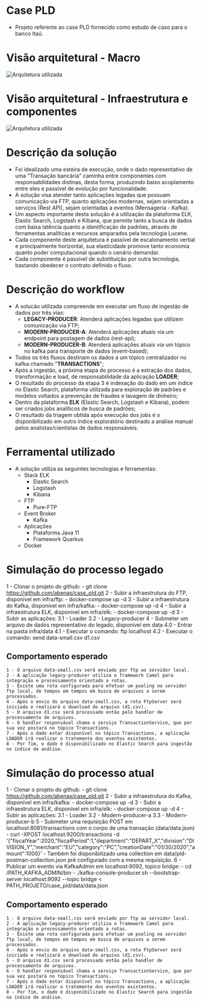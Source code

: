 # Case PLD
- Projeto referente ao case PLD fornecido como estudo de caso para o banco Itaú.

# Visão arquitetural - Macro
![Arquitetura utilizada](images/case_pld-macro.svg)

# Visão arquitetural - Infraestrutura e componentes
![Arquitetura utilizada](images/case_pld-infra.svg)

# Descrição da solução
- Foi idealizado uma esteira de execução, onde o dado representativo de uma "Transação bancária" caminha entre componentes com responsabilidades distinas, desta forma, produzindo baixo acoplamento entre eles e passível de evolução por funcionalidade.
- A solução visa atender tanto aplicações legadas que possuam comunicação via FTP, quanto aplicações modernas, sejam orientadas a serviços (Rest API), sejam orientadas a eventos (Mensageria - Kafka).
- Um aspecto importante desta solução é a utilização da plataforma ELK, Elastic Search, Logstash e Kibana, que permite tanto a busca de dados com baixa latência quanto a identificação de padrões, através de ferramentas analíticas e recursos amparados pela tecnologia Lucene.
- Cada componente deste arquitetura é passível de escalonamento vertial e principalmente horizontal, sua elasticidade promove tanto economia quanto poder computacional quando o cenário demandar.
- Cada componente é passível de substituição por outra tecnologia, bastando obedecer o contrato definido o fluxo.

# Descrição do workflow
- A solucão utilizada compreende em executar um fluxo de ingestão de dados por três vias:
    - **LEGACY-PRODUCER**: Atenderá aplicações legadas que utilizem comunicação via FTP;
    - **MODERN-PRODUCER-A**: Atenderá aplicações atuais via um endpoint para postagem de dados (rest-api);
    - **MODERN-PRODUCER-B**: Atenderá aplicações atuais via um tópico no kafka para transporte de dados (event-based);
- Todos os três fluxos destinam os dados a um tópico centralizador no kafka chamado "**TRANSACTIONS**";
- Após a ingestão, a próxima etapa do processo é a extração dos dados, transformação e load, de responsabilidade da aplicação **LOADER**;
- O resultado do processo da etapa 3 é indexação do dado em um índice no Elastic Search, plataforma utilizada para exploração de padrões e modelos voltados a prevenção de fraudes e lavagem de dinheiro;
- Dentro da plataforma **ELK** (Elastic Search, Logstash e Kibana), podem ser criados jobs analíticos de busca de padrões;
- O resultado da triagem obtida após execução dos jobs é o disponibilizado em outro índice exploratório destinado a análise manual pelos analistas/cientistas de dados responsáveis.

# Ferramental utilizado
- A solução utiliza as seguintes tecnologias e ferramentas:
    - Stack ELK
        - Elastic Search
        - Logstash
        - Kibana
    - FTP
        - Pure-FTP
    - Event Broker
        - Kafka
    - Aplicações
        - Plataforma Java 11
        - Framework Quarkus
    - Docker
    
# Simulação do processo legado
1 - Clonar o projeto do github:
    - git clone https://github.com/abenas/case_pld.git
2 - Subir a infraestrutura do FTP, disponível em infra/ftp:
    - docker-compose up -d
3 - Subir a infraestrutura do Kafka, disponível em infra/kafka:
    - docker-compose up -d
4 - Subir a infraestrutura ELK, disponível em infra/elk:
    - docker-compose up -d
3 - Subir as aplicações:
    3.1 - Loader
    3.2 - Legacy-producer
4 - Submeter um arquivo de dados representativo do legado, disponível em data
    4.0 - Entrar na pasta infra/data
    4.1 - Executar o comando: ftp localhost
    4.2 - Executar o comando: send data-small.csv d1.csv

## Comportamento esperado

    1 - O arquivo data-small.csv será enviado por ftp ao servidor local.
    2 - A aplicação legacy-producer utiliza o framework Camel para integração e processamento orientado a rotas.
    3 - Existe uma rota configurada para efetuar um pooling no servidor ftp local, de tempos em tempos em busca de arquivos a serem processados.
    4 - Após o envio do arquivo data-small.csv, a rota FtpServer será iniciada e realizará o download do arquivo (d1.csv).
    5 - O arquivo d1.csv será processado então pelo handler de processamento de arquivos.
    6 - O handler responsável chama o serviço TransactionService, que por sua vez postará no tópico Transactions.
    7 - Após o dado estar disponível no tópico Transactions, a aplicação LOADER irá realizar o tratemento dos eventos existentes.
    8 - Por fim, o dado é disponibilizado no Elastic Search para ingestão no índice de análise.

# Simulação do processo atual
1 - Clonar o projeto do github:
    - git clone https://github.com/abenas/case_pld.git
2 - Subir a infraestrutura do Kafka, disponível em infra/kafka:
    - docker-compose up -d
3 - Subir a infraestrutura ELK, disponível em infra/elk:
    - docker-compose up -d
4 - Subir as aplicações:
    3.1 - Loader
    3.2 - Modern-producer-a
    3.3 - Modern-producer-b
5 - Submeter uma requisição POST em localhost:8081/transactions com o corpo de uma transação (data/data.json)
    - curl -XPOST localhost:9200/transactions -d '{"fiscalYear":2020,"fiscalPeriod":1,"department":"DEPART_X","division":"DIVISION_Y","merchant":"EU","category":"PC","creationDate":"01/30/2020","amount":1000}'
    - Também foi disponibilizado uma collection em data/pld-postman-collection.json pré configurado com a mesma requisição.
6 - Publicar um evento via KafkaAdmin em localhost:9092, topico bridge:
    - cd /PATH_KAFKA_ADMIN/bin
    - ./kafka-console-producer.sh --bootstrap-server localhost:9092 --topic bridge < PATH_PROJETO/case_pld/data/data.json 

## Comportamento esperado

    1 - O arquivo data-small.csv será enviado por ftp ao servidor local.
    2 - A aplicação legacy-producer utiliza o framework Camel para integração e processamento orientado a rotas.
    3 - Existe uma rota configurada para efetuar um pooling no servidor ftp local, de tempos em tempos em busca de arquivos a serem processados.
    4 - Após o envio do arquivo data-small.csv, a rota FtpServer será iniciada e realizará o download do arquivo (d1.csv).
    5 - O arquivo d1.csv será processado então pelo handler de processamento de arquivos.
    6 - O handler responsável chama o serviço TransactionService, que por sua vez postará no tópico Transactions.
    7 - Após o dado estar disponível no tópico Transactions, a aplicação LOADER irá realizar o tratemento dos eventos existentes.
    8 - Por fim, o dado é disponibilizado no Elastic Search para ingestão no índice de análise.


    
